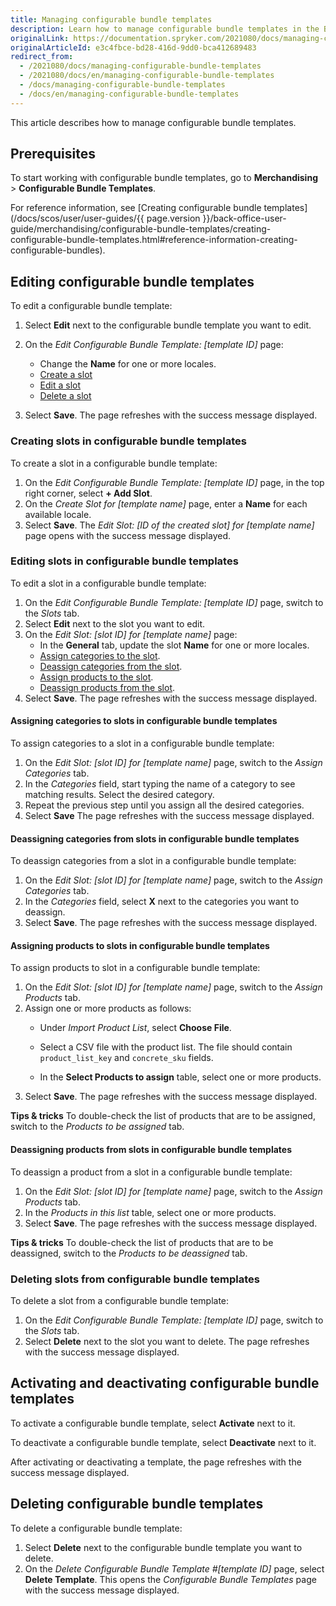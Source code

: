 ```yaml
---
title: Managing configurable bundle templates
description: Learn how to manage configurable bundle templates in the Back Office.
originalLink: https://documentation.spryker.com/2021080/docs/managing-configurable-bundle-templates
originalArticleId: e3c4fbce-bd28-416d-9dd0-bca412689483
redirect_from:
  - /2021080/docs/managing-configurable-bundle-templates
  - /2021080/docs/en/managing-configurable-bundle-templates
  - /docs/managing-configurable-bundle-templates
  - /docs/en/managing-configurable-bundle-templates
---
```


This article describes how to manage configurable bundle templates.

## Prerequisites

To start working with configurable bundle templates, go to **Merchandising** > **Configurable Bundle Templates**.

For reference information, see [Creating configurable bundle templates](/docs/scos/user/user-guides/{{ page.version }}/back-office-user-guide/merchandising/configurable-bundle-templates/creating-configurable-bundle-templates.html#reference-information-creating-configurable-bundles).

## Editing configurable bundle templates

To edit a configurable bundle template:
1. Select **Edit** next to the configurable bundle template you want to edit.
2. On the *Edit Configurable Bundle Template: [template ID]* page:
    - Change the **Name** for one or more locales.
    - [Create a slot](#creating-slots-in-configurable-bundle-templates)
    - [Edit a slot](#editing-slots-in-configurable-bundle-templates)
    - [Delete a slot](#deleting-slots-from-configurable-bundle-templates)

3. Select **Save**.
The page refreshes with the success message displayed.

### Creating slots in configurable bundle templates
To create a slot in a configurable bundle template:

1. On the *Edit Configurable Bundle Template: [template ID]* page, in the top right corner, select **+ Add Slot**.
2. On the *Create Slot for [template name]* page, enter a **Name** for each available locale.
3. Select **Save**.
The *Edit Slot: [ID of the created slot] for [template name]* page opens with the success message displayed.

### Editing slots in configurable bundle templates

To edit a slot in a configurable bundle template:

1. On the *Edit Configurable Bundle Template: [template ID]* page, switch to the *Slots* tab.
2. Select **Edit** next to the slot you want to edit.
3. On the *Edit Slot: [slot ID] for [template name]* page:
    * In the **General** tab, update the slot **Name** for one or more locales.
    * [Assign categories to the slot](assigning-categories-to-slots-in-configurable-bundle-templates).
    * [Deassign categories from the slot](deassigning-categories-from-slots-in-configurable-bundle-templates).
    * [Assign products to the slot](assigning-products-to-slots-in-configurable-bundle-templates).
    * [Deassign products from the slot](deassigning-products-from-slots-in-configurable-bundle-templates).
4. Select **Save**.
The page refreshes with the success message displayed.

#### Assigning categories to slots in configurable bundle templates

To assign categories to a slot in a configurable bundle template:
1. On the *Edit Slot: [slot ID] for [template name]* page, switch to the *Assign Categories* tab.
2. In the *Categories* field, start typing the name of a category to see matching results. Select the desired category.
3. Repeat the previous step until you assign all the desired categories.
4. Select **Save**
The page refreshes with the success message displayed.

#### Deassigning categories from slots in configurable bundle templates

To deassign categories from a slot in a configurable bundle template:
1. On the *Edit Slot: [slot ID] for [template name]* page, switch to the *Assign Categories* tab.
2. In the *Categories* field, select **X** next to the categories you want to deassign.
3. Select **Save**.
The page refreshes with the success message displayed.


#### Assigning products to slots in configurable bundle templates

To assign products to slot in a configurable bundle template:

1. On the *Edit Slot: [slot ID] for [template name]* page, switch to the *Assign Products* tab.
2. Assign one or more products as follows:
    * Under *Import Product List*, select **Choose File**. 
    * Select a CSV file with the product list.
        The file should contain `product_list_key` and `concrete_sku` fields.

    * In the **Select Products to assign** table, select one or more products.
6. Select **Save**.
The page refreshes with the success message displayed.

**Tips & tricks**
To double-check the list of products that are to be assigned, switch to the *Products to be assigned* tab.

#### Deassigning products from slots in configurable bundle templates

To deassign a product from a slot in a configurable bundle template:

1. On the *Edit Slot: [slot ID] for [template name]* page, switch to the *Assign Products* tab.
2. In the *Products in this list* table, select one or more products.
3. Select **Save**.
The page refreshes with the success message displayed.

**Tips & tricks**
To double-check the list of products that are to be deassigned, switch to the *Products to be deassigned* tab.


### Deleting slots from configurable bundle templates

To delete a slot from a configurable bundle template:

1. On the *Edit Configurable Bundle Template: [template ID]* page, switch to the *Slots* tab.
2. Select **Delete** next to the slot you want to delete.
The page refreshes with the success message displayed.

## Activating and deactivating configurable bundle templates

To activate a configurable bundle template, select **Activate** next to it.

To deactivate a configurable bundle template, select **Deactivate** next to it.

After activating or deactivating a template, the page refreshes with the success message displayed.

## Deleting configurable bundle templates

To delete a configurable bundle template:

1. Select **Delete** next to the configurable bundle template you want to delete.
2. On the *Delete Configurable Bundle Template #[template ID]* page, select **Delete Template**.
This opens the *Configurable Bundle Templates* page with the success message displayed.

